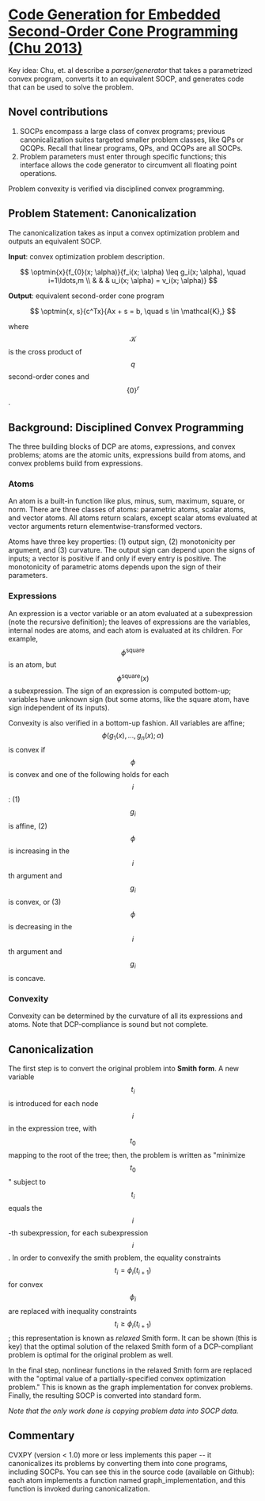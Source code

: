 # [Code Generation for Embedded Second-Order Cone Programming (Chu 2013)](https://web.stanford.edu/~boyd/papers/pdf/ecos_codegen_ecc.pdf)

Key idea: Chu, et. al describe a *parser/generator* that takes a parametrized
convex program, converts it to an equivalent SOCP, and generates code that can
be used to solve the problem.

## Novel contributions

1. SOCPs encompass a large class of convex programs; previous canonicalization
   suites targeted smaller problem classes, like QPs or QCQPs. Recall
  that linear programs, QPs, and QCQPs are all SOCPs.
2. Problem parameters must enter through specific functions; this interface
   allows the code generator to circumvent all floating point operations.

Problem convexity is verified via disciplined convex programming.

## Problem Statement: Canonicalization

The canonicalization takes as input a convex optimization problem and outputs
an equivalent SOCP.

**Input**: convex optimization problem description.

$$
\optmin{x}{f_{0}(x; \alpha)}{f_i(x; \alpha) \leq g_i(x; \alpha),
\quad i=1\ldots,m \\ & & & u_i(x; \alpha) = v_i(x; \alpha)}
$$

**Output**: equivalent second-order cone program

$$
\optmin{x, s}{c^Tx}{Ax + s = b, \quad s \in \mathcal{K},}
$$

where $$\mathcal{K}$$ is the cross product of $$q$$
second-order cones and $$\{0\}^r$$.

## Background: Disciplined Convex Programming

The three building blocks of DCP are atoms, expressions, and convex problems;
atoms are the atomic units, expressions build from atoms, and convex problems
build from expressions.

### Atoms
An atom is a built-in function like plus, minus, sum, maximum, square, or norm.
There are three classes of atoms: parametric atoms, scalar atoms, and
vector atoms. All atoms return scalars, except scalar atoms evaluated at
vector arguments return elementwise-transformed vectors.

Atoms have three key properties: (1) output sign, (2) monotonicity per argument,
and (3) curvature. The output sign can depend upon the signs of inputs;
a vector is positive if and only if every entry is positive. The monotonicity
of parametric atoms depends upon the sign of their parameters.

### Expressions
An expression is a vector variable or an atom evaluated at a subexpression
(note the recursive definition); the leaves of expressions are the variables,
internal nodes are atoms, and each atom is evaluated at its children. For
example, $$\phi^{\operatorname{square}}$$ is an atom, but
$$\phi^{\operatorname{square}}(x)$$ a subexpression. The sign of an expression
is computed bottom-up; variables have unknown sign (but some atoms,
like the square atom, have sign independent of its inputs).

Convexity is also verified in a bottom-up fashion. All variables are affine;
$$\phi(g_1(x), \ldots, g_n(x); \alpha)$$ is convex if $$\phi$$ is convex and
one of the following holds for each $$i$$: (1) $$g_i$$ is affine,
(2) $$\phi$$ is increasing in the $$i$$th argument and $$g_i$$ is convex,
or (3) $$\phi$$ is decreasing in the $$i$$th argument and
$$g_i$$ is concave.

### Convexity
Convexity can be determined by the curvature of all its expressions and atoms.
Note that DCP-compliance is sound but not complete.

## Canonicalization

The first step is to convert the original problem into **Smith form**.
A new variable $$t_i$$ is introduced for each node $$i$$ in the expression
tree, with $$t_0$$ mapping to the root of the tree; then, the problem
is written as "minimize $$t_0$$" subject to $$t_i$$ equals the $$i$$-th
subexpression, for each subexpression $$i$$. In order to convexify
the smith problem, the equality constraints $$t_i = \phi_i(t_{i+1})$$
for convex $$\phi_i$$ are replaced with inequality constraints
$$t_i \geq \phi_i(t_{i+1})$$; this representation is known as *relaxed*
Smith form. It can be shown (this is key) that the optimal solution of
the relaxed Smith form of a DCP-compliant problem is optimal for the original
problem as well.

In the final step, nonlinear functions in the relaxed Smith form are
replaced with the "optimal value of a partially-specified convex optimization
problem." This is known as the graph implementation for convex problems.
Finally, the resulting SOCP is converted into standard form.

*Note that the only work done is copying problem data into SOCP data.*

## Commentary
CVXPY (version < 1.0) more or less implements this paper -- it canonicalizes
its problems by converting them into cone programs, including SOCPs. You can
see this in the source code (available on Github): each atom implements a
function named
graph_implementation, and this function is invoked during canonicalization.
